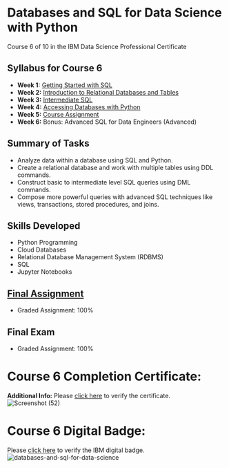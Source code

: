 # Databases and SQL for Data Science with Python
Course 6 of 10 in the IBM Data Science Professional Certificate
## Syllabus for Course 6
- **Week 1:** [Getting Started with SQL](https://github.com/KailaniBailey/IBM-Data-Science-Professional-Certificate/tree/main/06.%20Databases%20and%20SQL%20for%20Data%20Science%20with%20Python/Week%201%3A%20Getting%20Started%20with%20SQL)
- **Week 2:** [Introduction to Relational Databases and Tables](https://github.com/KailaniBailey/IBM-Data-Science-Professional-Certificate/tree/main/06.%20Databases%20and%20SQL%20for%20Data%20Science%20with%20Python/Week%202%3A%20Introduction%20to%20Relational%20Databses%20and%20Tables)
- **Week 3:** [Intermediate SQL](https://github.com/KailaniBailey/IBM-Data-Science-Professional-Certificate/tree/main/06.%20Databases%20and%20SQL%20for%20Data%20Science%20with%20Python/Week%203%3A%20Intermediate%20SQL)
- **Week 4:** [Accessing Databases with Python](https://github.com/KailaniBailey/IBM-Data-Science-Professional-Certificate/tree/main/06.%20Databases%20and%20SQL%20for%20Data%20Science%20with%20Python/Week%204%3A%20Accessing%20Databases%20with%20Python)
- **Week 5:** [Course Assignment](https://github.com/KailaniBailey/IBM-Data-Science-Professional-Certificate/blob/main/06.%20Databases%20and%20SQL%20for%20Data%20Science%20with%20Python/Week%205:%20Course%20Assignment/README.md)
- **Week 6:** Bonus: Advanced SQL for Data Engineers (Advanced)
## Summary of Tasks
- Analyze data within a database using SQL and Python.
- Create a relational database and work with multiple tables using DDL commands.
- Construct basic to intermediate level SQL queries using DML commands.
- Compose more powerful queries with advanced SQL techniques like views, transactions, stored procedures, and joins.
## Skills Developed
- Python Programming
- Cloud Databases
- Relational Database Management System (RDBMS)
- SQL
- Jupyter Notebooks
## [Final Assignment](https://github.com/KailaniBailey/IBM-Data-Science-Professional-Certificate/blob/main/06.%20Databases%20and%20SQL%20for%20Data%20Science%20with%20Python/Week%205%3A%20Course%20Assignment/Notebook-for-Graded-Assignment.ipynb)
- Graded Assignment: 100%
## Final Exam
- Graded Assignment: 100%
# Course 6 Completion Certificate:
**Additional Info:** Please [click here](https://www.coursera.org/account/accomplishments/verify/TM7XXHJW9V2R) to verify the certificate. <br>
![Screenshot (52)](https://github.com/KailaniBailey/IBM-Data-Science-Professional-Certificate/assets/158431578/5bc4319d-d0b1-4550-a63e-f13aa63fd010) <br>
# Course 6 Digital Badge:
Please [click here](https://www.credly.com/badges/c4ed4ec5-03dd-4f4a-91b5-48a0c78b506a/public_url) to verify the IBM digital badge.<br>
![databases-and-sql-for-data-science](https://github.com/KailaniBailey/IBM-Data-Science-Professional-Certificate/assets/158431578/7c72596f-d758-4c67-b8b8-a696d5dd9a1e)
